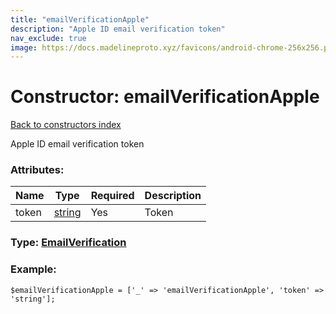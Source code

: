 ```yaml
---
title: "emailVerificationApple"
description: "Apple ID email verification token"
nav_exclude: true
image: https://docs.madelineproto.xyz/favicons/android-chrome-256x256.png
---
```

# Constructor: emailVerificationApple  
[Back to constructors index](/API_docs/constructors/index.html)



Apple ID email verification token

### Attributes:

| Name     |    Type       | Required | Description |
|----------|---------------|----------|-------------|
|token|[string](/API_docs/types/string.html) | Yes|Token|



### Type: [EmailVerification](/API_docs/types/EmailVerification.html)


### Example:

```
$emailVerificationApple = ['_' => 'emailVerificationApple', 'token' => 'string'];
```  
